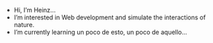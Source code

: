 - Hi, I’m Heinz...
- I’m interested in Web development and simulate the interactions of nature.
- I’m currently learning un poco de esto, un poco de aquello...

<!---
JJ1312/JJ1312 is a ✨ special ✨ repository because its `README.md` (this file) appears on your GitHub profile.
You can click the Preview link to take a look at your changes.
--->
